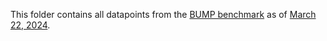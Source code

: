 This folder contains all datapoints from the [BUMP benchmark](https://github.com/chains-project/bump) as of [March 22, 2024](https://github.com/chains-project/bump/tree/806931240483629959124f2eecc25fbdd2acf49b).